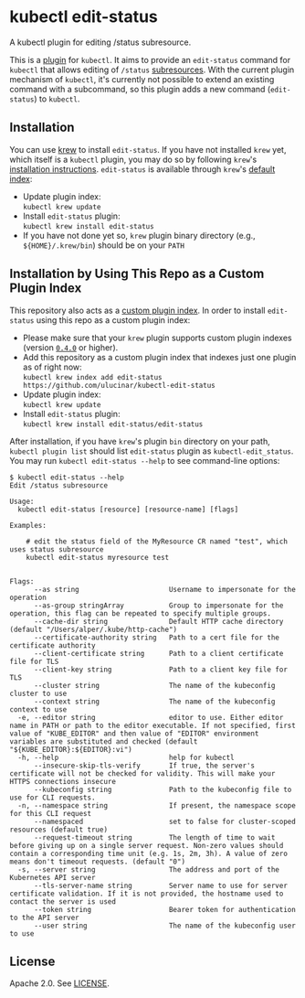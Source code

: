 # kubectl edit-status
A kubectl plugin for editing /status subresource.

This is a [plugin](https://kubernetes.io/docs/tasks/extend-kubectl/kubectl-plugins/) for `kubectl`. 
It aims to provide an `edit-status` command for `kubectl` that allows editing of 
`/status` [subresources](https://kubernetes.io/docs/tasks/extend-kubernetes/custom-resources/custom-resource-definitions/#subresources).
With the current plugin mechanism of `kubectl`, it's currently not possible to extend an existing command with a subcommand, 
so this plugin adds a new command (`edit-status`) to `kubectl`.

## Installation
You can use [krew](https://krew.sigs.k8s.io/) to install `edit-status`. If you have not installed `krew` yet, which itself is a `kubectl` plugin,
you may do so by following `krew`'s [installation instructions](https://krew.sigs.k8s.io/docs/user-guide/setup/install/).
`edit-status` is available through `krew`'s [default index](https://github.com/kubernetes-sigs/krew-index):
- Update plugin index: <br />
  `kubectl krew update`
- Install `edit-status` plugin: <br />
  `kubectl krew install edit-status`
- If you have not done yet so, `krew` plugin binary directory (e.g., `${HOME}/.krew/bin`) should be on your `PATH`


## Installation by Using This Repo as a Custom Plugin Index
 
This repository also acts as a [custom plugin index](https://krew.sigs.k8s.io/docs/developer-guide/custom-indexes/). 
In order to install `edit-status` using this repo as a custom plugin index:
- Please make sure that your `krew` plugin supports custom plugin indexes (version [`0.4.0`](https://github.com/kubernetes-sigs/krew/releases/tag/v0.4.0) or higher).
- Add this repository as a custom plugin index that indexes just one plugin as of right now: <br />
`kubectl krew index add edit-status https://github.com/ulucinar/kubectl-edit-status`
- Update plugin index: <br />
`kubectl krew update`
- Install `edit-status` plugin: <br />
`kubectl krew install edit-status/edit-status`

After installation, if you have `krew`'s plugin `bin` directory on your path, `kubectl plugin list` should list `edit-status` plugin as `kubectl-edit_status`. 
You may run `kubectl edit-status --help` to see command-line options:

```
$ kubectl edit-status --help
Edit /status subresource

Usage:
  kubectl edit-status [resource] [resource-name] [flags]

Examples:

	# edit the status field of the MyResource CR named "test", which uses status subresource 
	kubectl edit-status myresource test


Flags:
      --as string                      Username to impersonate for the operation
      --as-group stringArray           Group to impersonate for the operation, this flag can be repeated to specify multiple groups.
      --cache-dir string               Default HTTP cache directory (default "/Users/alper/.kube/http-cache")
      --certificate-authority string   Path to a cert file for the certificate authority
      --client-certificate string      Path to a client certificate file for TLS
      --client-key string              Path to a client key file for TLS
      --cluster string                 The name of the kubeconfig cluster to use
      --context string                 The name of the kubeconfig context to use
  -e, --editor string                  editor to use. Either editor name in PATH or path to the editor executable. If not specified, first value of "KUBE_EDITOR" and then value of "EDITOR" environment variables are substituted and checked (default "${KUBE_EDITOR}:${EDITOR}:vi")
  -h, --help                           help for kubectl
      --insecure-skip-tls-verify       If true, the server's certificate will not be checked for validity. This will make your HTTPS connections insecure
      --kubeconfig string              Path to the kubeconfig file to use for CLI requests.
  -n, --namespace string               If present, the namespace scope for this CLI request
      --namespaced                     set to false for cluster-scoped resources (default true)
      --request-timeout string         The length of time to wait before giving up on a single server request. Non-zero values should contain a corresponding time unit (e.g. 1s, 2m, 3h). A value of zero means don't timeout requests. (default "0")
  -s, --server string                  The address and port of the Kubernetes API server
      --tls-server-name string         Server name to use for server certificate validation. If it is not provided, the hostname used to contact the server is used
      --token string                   Bearer token for authentication to the API server
      --user string                    The name of the kubeconfig user to use
```

## License

Apache 2.0. See [LICENSE](./LICENSE).
